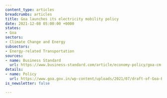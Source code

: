 ```yaml
---
content_type: articles
breadcrumbs: articles
title: Goa launches its electricity mobility policy
date: 2021-12-08 05:00:00 +0000
states:
- Goa
sectors:
- Climate Change and Energy
subsectors:
- Energy-related Transportation
sources:
- name: Business Standard
  url: https://www.business-standard.com/article/economy-policy/goa-cm-launches-electricity-mobility-promotion-policy-to-promote-e-vehicles-121120400367_1.html
details:
- name: Policy
  url: https://www.goa.gov.in/wp-content/uploads/2021/07/draft-of-Goa-Eletric-mobility-promotion-policy-2021.pdf
is_newsletter: false

---
```

